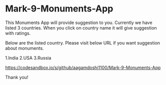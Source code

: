# Mark-9-Monuments-App


This Monuments App will provide suggestion to you. Currently we have listed 3 countries. When you click on country name it will give suggestion with ratings.

Below are the listed country. Please visit below URL if you want suggestion about monuments.

1.India
2.USA
3.Russia

https://codesandbox.io/s/github/aagamdoshi1100/Mark-9-Monuments-App


Thank you!

